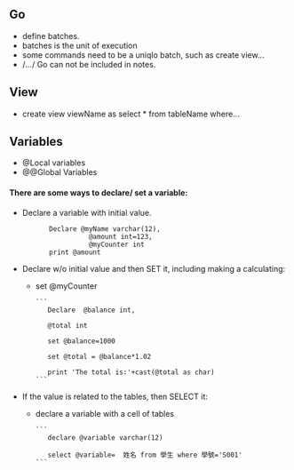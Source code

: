 ## Go 

- define batches.
- batches is the unit of execution
- some commands need to be a uniqlo batch, such as create view...
- /*...*/ Go can not be included in notes.

## View

- create view viewName as select * from tableName where...

## Variables

- @Local variables
- @@Global Variables

#### There are some ways to declare/ set a variable:

- Declare a variable with initial value.
```
          Declare @myName varchar(12), 
                    @amount int=123,
                    @myCounter int
          print @amount
  ```
- Declare w/o initial value and then SET it, including making a calculating:

    - set @myCounter
    
          ```
             Declare  @balance int,
             
             @total int
             
             set @balance=1000
            
             set @total = @balance*1.02
             
             print 'The total is:'+cast(@total as char)
          ```
- If the value is related to the tables, then SELECT it:

    - declare a variable with a cell of tables
    
          ```
             declare @variable varchar(12)
            
             select @variable=  姓名 from 學生 where 學號='S001'
          ```
